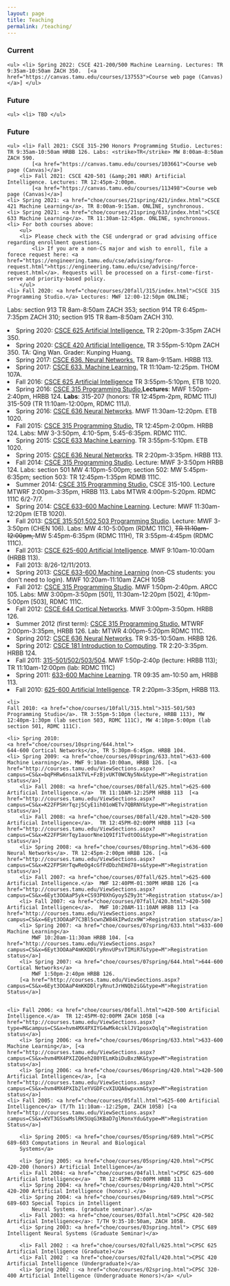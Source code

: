 ```yaml
---
layout: page
title: Teaching
permalink: /teaching/
---
```



### Current


	<ul> <li> Spring 2022: CSCE 421-200/500 Machine Learning. Lectures: TR 9:35am-10:50am ZACH 350.  [<a href="https://canvas.tamu.edu/courses/137553">Course web page (Canvas)</a>] </ul>

### Future



	<ul> <li> TBD </ul>


### Future


	<ul> <li> Fall 2021: CSCE 315-290 Honors Programming Studio. Lectures: TR 9:35am-10:50am HRBB 126. Labs: <strike>TR</strike> MW 8:00am-8:50am ZACH 590.
			[<a href="https://canvas.tamu.edu/courses/103661">Course web page (Canvas)</a>]
		<li> Fall 2021: CSCE 420-501 (&amp;201 HNR) Artificial Intelligence. Lectures: TR 12:45pm-2:00pm.
			[<a href="https://canvas.tamu.edu/courses/113498">Course web page (Canvas)</a>]
	<li> Spring 2021: <a href="choe/courses/21spring/421/index.html">CSCE 421 Machine Learning</a>. TR 8:00am-9:15am. ONLINE, synchronous.
	<li> Spring 2021: <a href="choe/courses/21spring/633/index.html">CSCE 633 Machine Learning</a>. TR 11:30am-12:45pm. ONLINE, synchronous.
	<li> For both courses above:
		<ul>
		<li> Please check with the CSE undergrad or grad advising office regarding enrollment questions.
			<li> If you are a non-CS major and wish to enroll, file a forece request here: <a href="https://engineering.tamu.edu/cse/advising/force-request.html">https://engineering.tamu.edu/cse/advising/force-request.html</a>. Requests will be processed on a first-come-first-serve and priority-based policy.
		</ul>
	<li> Fall 2020: <a href="choe/courses/20fall/315/index.html">CSCE 315 Programming Studio.</a> Lectures: MWF 12:00-12:50pm ONLINE;
Labs: section 913 TR 8am-8:50am  ZACH 353; section 914 TR 6:45pm-7:35pm ZACH 310; section 915 TR 8am-8:50am ZACH 310.
	<li> Spring 2020: <a href="choe/courses/20spring/625.html">CSCE 625 Artificial Intelligence.</a> TR 2:20pm-3:35pm ZACH 350.
	<li> Spring 2020: <a href="choe/courses/20spring/420.html">CSCE 420 Artificial Intelligence.</a> TR 3:55pm-5:10pm ZACH 350. TA: Qing Wan. Grader: Kunping Huang.
		<li> Spring 2017: <a href="choe/courses/17spring/636.html">CSCE 636. Neural Networks.</a> TR 8am-9:15am. HRBB 113.
		<li> Spring 2017:
	<a href="choe/courses/17spring/633.html">CSCE 633. Machine Learning.</a> TR 11:10am-12:25pm. THOM 107A.
		<li> Fall 2016: <a href="choe/courses/16fall/625.html">CSCE 625 Artificial Intelligence</a> TR 3:55pm-5:10pm, ETB 1020.
		<li> Spring 2016: <a href="choe/courses/16spring/315/index.html">CSCE 315 Programming Studio.</a><b>Lectures</b>: MWF 1:50pm-2:40pm, HRBB 124. <b>Labs</b>: 315-207 (honors: TR 12:45pm-2pm, RDMC 111J) 315-509 (TR 11:10am-12:00pm, RDMC 111J).
		<li> Spring 2016: <a href="choe/courses/16spring/636/index.html">CSCE 636 Neural Networks</a>. MWF 11:30am-12:20pm. ETB 1020.
		<li> Fall 2015: <a href="choe/courses/15fall/315.html">CSCE 315 Programming Studio.</a> TR 12:45pm-2:00pm. HRBB 124.
			Labs: MW 3-3:50pm, 4:10-5pm, 5:45-6:35pm. RDMC 111C.
		<li> Spring 2015: <a href="choe/courses/15spring/633.html">CSCE 633 Machine Learning</a>. TR 3:55pm-5:10pm. ETB 1020.
		<li> Spring 2015: <a href="choe/courses/15spring/636.html">CSCE 636 Neural Networks</a>. TR 2:20pm-3:35pm. HRBB 113.
		<li> Fall 2014: <a href="choe/courses/14fall/315/index.html">CSCE 315 Programming Studio</a>. Lecture: MWF 3-3:50pm HRBB 124. Labs: section 501 MW 4:10pm-5:00pm; section 502: MW 5:45pm-6:35pm; section 503: TR 12:45pm-1:35pm RDMB 111C.
		<li> Summer 2014: <a href="choe/courses/14summer/315.html">CSCE 315 Programming Studio.</a>
	CSCE 315-100. Lecture MTWRF 2:00pm-3:35pm, HRBB 113. Labs MTWR 4:00pm-5:20pm. RDMC 111C 6/2-7/7.
	<li> Spring 2014:
		<a href="choe/courses/14spring/633.html"> CSCE 633-600 Machine Learning</a>.
		Lecture: MWF 11:30am-12:20pm (ETB 1020).
	<li> Fall 2013: <a href="choe/courses/13fall/315.html">CSCE 315:501,502,503 Programming Studio</a>.
	Lecture: MWF 3-3:50pm (CHEN 106). Labs: MW 4:10-5:00pm (RDMC 111C), <strike>TR 11:10am-12:00pm, </strike> MW 5:45pm-6:35pm (RDMC 111H),
	TR 3:55pm-4:45pm (RDMC 111C).
	<li> Fall 2013: <a href="choe/courses/13fall/625.html">CSCE 625-600 Artificial Intelligence</a>. MWF
	9:10am-10:00am (HRBB 113).
	<li> Fall 2013: 8/26-12/11/2013.
		<li> Spring 2013: <a href="choe/courses/13spring/633.html">CSCE 633-600 Machine Learning</a> (non-CS students: you don't need to login). MWF
		10:20am-11:10am ZACH 105B
	<li> Fall 2012: <a href="choe/courses/12fall/315.html">CSCE 315 Programming Studio</a>. MWF 1:50pm-2:40pm. ARCC 105. Labs:
MW 3:00pm-3:50pm [501], 11:30am-12:20pm [502], 4:10pm-5:00pm [503], RDMC
111C.
	<li> Fall 2012:
		<a href="choe/courses/12fall/644.html">CSCE 644 Cortical Networks</a>. MWF 3:00pm-3:50pm. HRBB 126.
	<li> Summer 2012 (first term): <a href="choe/courses/12summer/315.html">CSCE 315 Programming Studio.</a> MTWRF 2:00pm-3:35pm, HRBB 126. Lab: MTWR 4:00pm-5:20pm  RDMC 111C.
	<li> Spring 2012: <a href="choe/courses/12spring/636.html">CSCE 636 Neural Networks</a>. TR 9:35-10:50am. HRBB 126.
	<li> Spring 2012:
	<a href="choe/courses/12spring/181.html">CSCE 181 Introduction to Computing</a>. TR 2:20-3:35pm. HRBB 124.
	<li> Fall 2011: <a href="choe/courses/11fall/315.html">315-501/502/503/504</a>.  MWF 1:50p-2:40p (lecture: HRBB 113); TR 11:10am-12:00pm (lab: RDMC 111C)
	<li> Spring 2011: <a href="choe/courses/11spring/633.html">633-600 Machine Learning</a>. TR 09:35 am-10:50 am, HRBB 113.
	<li>
	Fall 2010: <a href="choe/courses/10fall/625.html">625-600  Artificial Intelligence</a>. TR 2:20pm-3:35pm, HRBB 113.

	<li>
	Fall 2010: <a href="choe/courses/10fall/315.html">315-501/503 Programming Studio</a>. TR 3:55pm-5:10pm (lecture, HRBB 113), MW 12:40pm-1:30pm (lab section 503, RDMC 111C), MW 4:10pm-5:00pm (lab section 501, RDMC 111C).

	<li> Spring 2010:
	<a href="choe/courses/10spring/644.html">
	644-600 Cortical Networks</a>, TR 5:30pm-6:45pm. HRBB 104.
	<li> Spring 2009: <a href="choe/courses/09spring/633.html">633-600 Machine Learning</a>. MWF 9:10am-10:00am, HRBB 126. [<a href="http://courses.tamu.edu/ViewSections.aspx?campus=CS&x=bqPHRw6nsa1kTVL+FzBjvUKT0WCNy5Nx&type=M">Registration status</a>]
		<li> Fall 2008: <a href="choe/courses/08fall/625.html">625-600 Artificial Intelligence.</a>  TR 11:10AM-12:25PM HRBB 113  [<a href="http://courses.tamu.edu/ViewSections.aspx?campus=CS&x=K22FPSHrTqzj5CyE1ih01oWETv7QBRNY&type=M">Registration status</a>]
		<li> Fall 2008: <a href="choe/courses/08fall/420.html">420-500 Artificial Intelligence</a>.  TR 12:45PM-02:00PM HRBB 113 [<a href="http://courses.tamu.edu/ViewSections.aspx?campus=CS&x=K22FPSHrTqy1auorNne1Q9If1TvdtOOi&type=M">Registration status</a>]
		<li> Spring 2008: <a href="choe/courses/08spring.html">636-600 Neural Networks</a>. TR 12:45pm-2:00pm HRBB 126. [<a href="http://courses.tamu.edu/ViewSections.aspx?campus=CS&x=K22FPSHrTqwReOg4cGfFdDbzhEHd78+s&type=M">Registration status</a>]
		<li> Fall 2007: <a href="choe/courses/07fall/625.html">625-600 Artificial Intelligence.</a>  MWF 12:40PM-01:30PM HRBB 126 [<a href="http://courses.tamu.edu/ViewSections.aspx?campus=CS&x=6Eyt3OOAaP5yk+CS93P0XhGyoy5Z9y3t">Registration status</a>]
		<li> Fall 2007: <a href="choe/courses/07fall/420.html">420-500 Artificial Intelligence</a>.  MWF 10:20AM-11:10AM HRBB 113 [<a href="http://courses.tamu.edu/ViewSections.aspx?campus=CS&x=6Eyt3OOAaP7C3Bl5cwnZW84kIPwdzx9W">Registration status</a>]
		<li> Spring 2007: <a href="choe/courses/07spring/633.html">633-600 Machine Learning</a>
			MWF 10:20am-11:30am HRBB 104. [<a href="http://courses.tamu.edu/ViewSections.aspx?campus=CS&x=6Eyt3OOAaP4mKKDDlryRnvUPsvTIMiR7&type=M">Registration status</a>]
		<li> Spring 2007: <a href="choe/courses/07spring/644.html">644-600 Cortical Networks</a>
			MWF 1:50pm-2:40pm HRBB 126.
		[<a href="http://courses.tamu.edu/ViewSections.aspx?campus=CS&x=6Eyt3OOAaP4mKKDDlryRnutJrHNQb2iG&type=M">Registration Status</a>]


	<li> Fall 2006: <a href="choe/courses/06fall.html">420-500 Artificial Intelligence.</a>  TR 12:45PM-02:00PM ZACH 105B [<a href="http://courses.tamu.edu/ViewSections.aspx?type=M&campus=CS&x=hvm4MX4PXIYG4wMk4csklJV1posxOqlq">Registration status</a>]
		<li> Spring 2006: <a href="choe/courses/06spring/633.html">633-600 Machine Learning</a>, [<a href="http://courses.tamu.edu/ViewSections.aspx?campus=CS&x=hvm4MX4PXIZQ6eh280YELmKbiDuBxzNK&type=M">Registration status</a>]
		<li> Spring 2006: <a href="choe/courses/06spring/420.html">420-500 Artificial Intelligence</a>, [<a href="http://courses.tamu.edu/ViewSections.aspx?campus=CS&x=hvm4MX4PXIb2leYVGDFcvXIUQA6wpxxm&type=M">Registration status</a>]
	<li> Fall 2005: <a href="choe/courses/05fall.html">625-600 Artificial Intelligence</a> (T/Th 11:10am--12:25pm, ZACH 105B) [<a href="http://courses.tamu.edu/ViewSections.aspx?campus=CS&x=KVT3GSswMslRK5UqG3KBaD7glMonxYdu&type=M">Registration Status</a>]

		<li> Spring 2005: <a href="choe/courses/05spring/689.html">CPSC 689-603 Computations in Neural and Biological
		Systems</a>

		<li> Spring 2005: <a href="choe/courses/05spring/420.html">CPSC 420-200 (honors) Artificial Intelligence</a>
		<li> Fall 2004: <a href="choe/courses/04fall.html">CPSC 625-600 Artificial Intelligence</a>   TR 12:45PM-02:00PM HRBB 113
		<li> Spring 2004: <a href="choe/courses/04spring/420.html">CPSC 420-200 Artificial Intelligence (honors).</a>
		<li> Spring 2004: <a href="choe/courses/04spring/689.html">CPSC 689-603 Special Topics in Intelligent
			Neural Systems. (graduate seminar).</a>
		<li> Fall 2003: <a href="choe/courses/03fall.html">CPSC 420-502 Artificial Intelligence</a>: T/TH 9:35-10:50am, ZACH 105B.
		<li> Spring 2003: <a href="choe/courses/03spring.html"> CPSC 689 Intelligent Neural Systems (Graduate Seminar)</a>

		<li> Fall 2002 : <a href="choe/courses/02fall/625.html">CPSC 625 Artificial Intelligence (Graduate)</a>
		<li> Fall 2002 : <a href="choe/courses/02fall/420.html">CPSC 420 Artificial Intelligence (Undergraduate)</a>
		<li> Spring 2002 : <a href="choe/courses/02spring.html">CPSC 320-400 Artificial Intelligence (Undergraduate Honors)</a> </ul>



